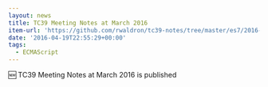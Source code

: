 ```yaml
---
layout: news
title: TC39 Meeting Notes at March 2016
item-url: 'https://github.com/rwaldron/tc39-notes/tree/master/es7/2016-03'
date: '2016-04-19T22:55:29+00:00'
tags:
  - ECMAScript
---
```

:new: TC39 Meeting Notes at March 2016 is published
